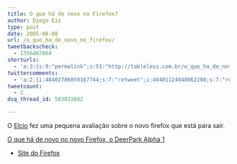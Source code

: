 ```yaml
---
title: O que há de novo no Firefox?
author: Diego Eis
type: post
date: 2005-06-08
url: /o_que_ha_de_novo_no_firefox/
tweetbackscheck:
  - 1356467864
shorturls:
  - 'a:3:{s:9:"permalink";s:51:"http://tableless.com.br/o_que_ha_de_novo_no_firefox";s:7:"tinyurl";s:26:"http://tinyurl.com/3z77nh2";s:4:"isgd";s:19:"http://is.gd/r3pgr8";}'
twittercomments:
  - 'a:2:{i:48402706859167744;s:7:"retweet";i:48401124948062208;s:7:"retweet";}'
tweetcount:
  - 2
dsq_thread_id: 503032802

---
```

O [Elcio][1] fez uma pequena avaliação sobre o novo firefox que está para sair. 

[O que há de novo no novo Firefox, o DeerPark Alpha 1][1] 

  * [Site do Firefox][2]

 [1]: http://elcio.locaweb.com.br/msg.asp?id=371
 [2]: http://www.mozilla.org/projects/firefox/